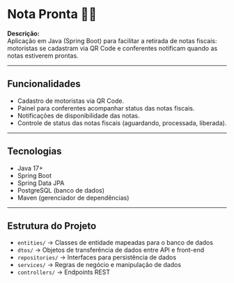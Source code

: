 # Nota Pronta 🚛🧾

**Descrição:**  
Aplicação em Java (Spring Boot) para facilitar a retirada de notas fiscais: motoristas se cadastram via QR Code e conferentes notificam quando as notas estiverem prontas.

---

## Funcionalidades

- Cadastro de motoristas via QR Code.  
- Painel para conferentes acompanhar status das notas fiscais.  
- Notificações de disponibilidade das notas.  
- Controle de status das notas fiscais (aguardando, processada, liberada).  

---

## Tecnologias

- Java 17+  
- Spring Boot  
- Spring Data JPA  
- PostgreSQL (banco de dados)  
- Maven (gerenciador de dependências)  

---

## Estrutura do Projeto

- `entities/` → Classes de entidade mapeadas para o banco de dados  
- `dtos/` → Objetos de transferência de dados entre API e front-end  
- `repositories/` → Interfaces para persistência de dados  
- `services/` → Regras de negócio e manipulação de dados  
- `controllers/` → Endpoints REST  

